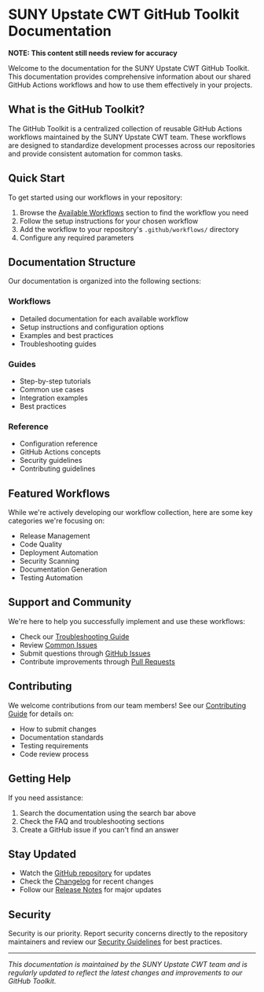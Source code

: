 # SUNY Upstate CWT GitHub Toolkit Documentation

**NOTE: This content still needs review for accuracy**

Welcome to the documentation for the SUNY Upstate CWT GitHub Toolkit. This documentation provides comprehensive information about our shared GitHub Actions workflows and how to use them effectively in your projects.

## What is the GitHub Toolkit?

The GitHub Toolkit is a centralized collection of reusable GitHub Actions workflows maintained by the SUNY Upstate CWT team. These workflows are designed to standardize development processes across our repositories and provide consistent automation for common tasks.

## Quick Start

To get started using our workflows in your repository:

1. Browse the [Available Workflows](workflows/index.md) section to find the workflow you need
2. Follow the setup instructions for your chosen workflow
3. Add the workflow to your repository's `.github/workflows/` directory
4. Configure any required parameters

## Documentation Structure

Our documentation is organized into the following sections:

### Workflows
- Detailed documentation for each available workflow
- Setup instructions and configuration options
- Examples and best practices
- Troubleshooting guides

### Guides
- Step-by-step tutorials
- Common use cases
- Integration examples
- Best practices

### Reference
- Configuration reference
- GitHub Actions concepts
- Security guidelines
- Contributing guidelines

## Featured Workflows

While we're actively developing our workflow collection, here are some key categories we're focusing on:

- Release Management
- Code Quality
- Deployment Automation
- Security Scanning
- Documentation Generation
- Testing Automation

## Support and Community

We're here to help you successfully implement and use these workflows:

- Check our [Troubleshooting Guide](troubleshooting.md)
- Review [Common Issues](common-issues.md)
- Submit questions through [GitHub Issues](https://github.com/suny-upstate-cwt/github.toolkit/issues)
- Contribute improvements through [Pull Requests](https://github.com/suny-upstate-cwt/github.toolkit/pulls)

## Contributing

We welcome contributions from our team members! See our [Contributing Guide](contributing.md) for details on:

- How to submit changes
- Documentation standards
- Testing requirements
- Code review process

## Getting Help

If you need assistance:

1. Search the documentation using the search bar above
2. Check the FAQ and troubleshooting sections
3. Create a GitHub issue if you can't find an answer

## Stay Updated

- Watch the [GitHub repository](https://github.com/suny-upstate-cwt/github.toolkit) for updates
- Check the [Changelog](changelog.md) for recent changes
- Follow our [Release Notes](releases.md) for major updates

## Security

Security is our priority. Report security concerns directly to the repository maintainers and review our [Security Guidelines](security.md) for best practices.

---

*This documentation is maintained by the SUNY Upstate CWT team and is regularly updated to reflect the latest changes and improvements to our GitHub Toolkit.*